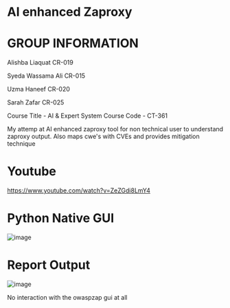 # AI enhanced Zaproxy

# GROUP INFORMATION

Alishba Liaquat   CR-019

Syeda Wassama Ali CR-015

Uzma Haneef CR-020

Sarah Zafar CR-025

Course Title - AI & Expert System
Course Code - CT-361

My attemp at AI enhanced zaproxy tool for non technical user to understand zaproxy output. Also maps cwe's with CVEs and provides mitigation technique

# Youtube
https://www.youtube.com/watch?v=ZeZGdi8LmY4

# Python Native GUI

![image](https://github.com/user-attachments/assets/10599937-9ea5-44a4-a3c5-2d964aaf665b)


# Report Output

![image](https://github.com/user-attachments/assets/c6ac81ad-624d-4ff8-8e2c-5d10eb877a6b)

No interaction with the owaspzap gui at all
